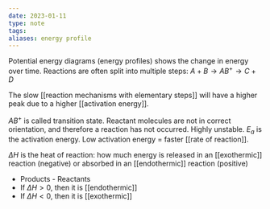 ```yaml
---
date: 2023-01-11
type: note
tags:
aliases: energy profile
---
```


Potential energy diagrams (energy profiles) shows the change in energy over time.
Reactions are often split into multiple steps: $A+B \rightarrow AB^{+} \rightarrow C+D$

The slow [[reaction mechanisms with elementary steps]] will have a higher peak due to a higher [[activation energy]].

$AB^+$ is called transition state. Reactant molecules are not in correct orientation, and therefore a reaction has not occurred. Highly unstable.
$E_{a}$ is the activation energy. Low activation energy = faster [[rate of reaction]].

$\Delta H$ is the heat of reaction: how much energy is released in an [[exothermic]] reaction (negative) or absorbed in an [[endothermic]] reaction (positive)
- Products - Reactants
- If $\Delta H > 0$, then it is [[endothermic]]
- If $\Delta H < 0$, then it is [[exothermic]]

